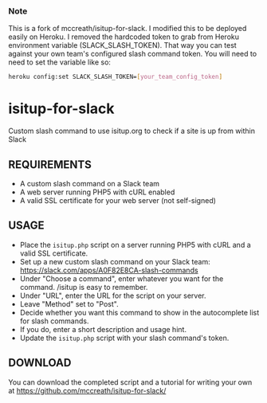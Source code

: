 ### Note
This is a fork of mccreath/isitup-for-slack. I modified this to be deployed easily on Heroku. I removed the hardcoded token to grab from Heroku environment variable (SLACK_SLASH_TOKEN). That way you can test against your own team's configured slash command token. You will need to need to set the variable like so:

```bash
heroku config:set SLACK_SLASH_TOKEN=[your_team_config_token]
```

# isitup-for-slack

Custom slash command to use isitup.org to check if a site is up from within Slack

## REQUIREMENTS

* A custom slash command on a Slack team
* A web server running PHP5 with cURL enabled
* A valid SSL certificate for your web server (not self-signed)

## USAGE

* Place the `isitup.php` script on a server running PHP5 with cURL and a valid SSL certificate.
* Set up a new custom slash command on your Slack team: https://slack.com/apps/A0F82E8CA-slash-commands
* Under "Choose a command", enter whatever you want for the command. /isitup is easy to remember.
* Under "URL", enter the URL for the script on your server.
* Leave "Method" set to "Post".
* Decide whether you want this command to show in the autocomplete list for slash commands.
* If you do, enter a short description and usage hint.
* Update the `isitup.php` script with your slash command's token.

## DOWNLOAD 

You can download the completed script and a tutorial for writing your own at https://github.com/mccreath/isitup-for-slack/
